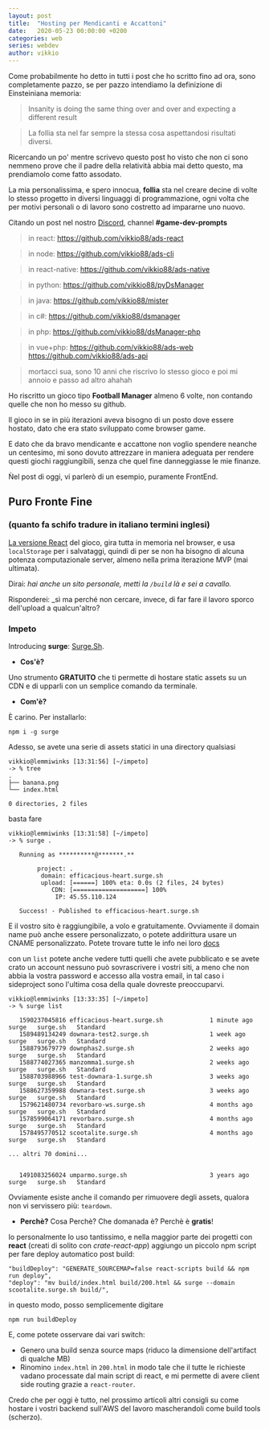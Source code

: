 ```yaml
---
layout: post
title:  "Hosting per Mendicanti e Accattoni"
date:   2020-05-23 00:00:00 +0200
categories: web
series: webdev
author: vikkio
---
```


Come probabilmente ho detto in tutti i post che ho scritto fino ad ora, sono completamente pazzo, se per pazzo intendiamo la definizione di Einsteiniana memoria:

> Insanity is doing the same thing over and over and expecting a different result

> La follia sta nel far sempre la stessa cosa aspettandosi risultati diversi.

Ricercando un po' mentre scrivevo questo post ho visto che non ci sono nemmeno prove che il padre della relatività abbia mai detto questo, ma prendiamolo come fatto assodato.

La mia personalissima, e spero innocua, **follia** sta nel creare decine di volte lo stesso progetto in diversi linguaggi di programmazione, ogni volta che per motivi personali o di lavoro sono costretto ad impararne uno nuovo.

Citando un post nel nostro [Discord](https://discord.gg/8SywyRv), channel **#game-dev-prompts**

> in react: https://github.com/vikkio88/ads-react

> in node: https://github.com/vikkio88/ads-cli

> in react-native: https://github.com/vikkio88/ads-native

> in python: https://github.com/vikkio88/pyDsManager

> in java: https://github.com/vikkio88/mister

> in c#: https://github.com/vikkio88/dsmanager

> in php: https://github.com/vikkio88/dsManager-php 

> in vue+php: https://github.com/vikkio88/ads-web https://github.com/vikkio88/ads-api

> mortacci sua, sono 10 anni che riscrivo lo stesso gioco e poi mi annoio e passo ad altro ahahah


Ho riscritto un gioco tipo **Football Manager** almeno 6 volte, non contando quelle che non ho messo su github.

Il gioco in se in più iterazioni aveva bisogno di un posto dove essere hostato, dato che era stato sviluppato come browser game.

E dato che da bravo mendicante e accattone non voglio spendere neanche un centesimo, mi sono dovuto attrezzare in maniera adeguata per rendere questi giochi raggiungibili, senza che quel fine danneggiasse le mie finanze.

Ǹel post di oggi, vi parlerò di un esempio, puramente FrontEnd.


## Puro Fronte Fine
### (quanto fa schifo tradure in italiano termini inglesi)
[La versione React](https://github.com/vikkio88/ads-react) del gioco, gira tutta in memoria nel browser, e usa `localStorage` per i salvataggi, quindi di per se non ha bisogno di alcuna potenza computazionale server, almeno nella prima iterazione MVP (mai ultimata).

Dirai: _hai anche un sito personale, metti la `/build` là e sei a cavallo._

Risponderei: _sì ma perché non cercare, invece, di far fare il lavoro sporco dell'upload a qualcun'altro?

### Impeto
Introducing **surge**: [Surge.Sh](https://surge.sh).

- **Cos'è?**

Uno strumento **GRATUITO** che ti permette di hostare static assets su un CDN e di upparli con un semplice comando da terminale.

- **Com'è?**

È carino. Per installarlo:
```
npm i -g surge
```

Adesso, se avete una serie di assets statici in una directory qualsiasi
```
vikkio@lemmiwinks [13:31:56] [~/impeto] 
-> % tree
.
├── banana.png
└── index.html

0 directories, 2 files

```

basta fare
```
vikkio@lemmiwinks [13:31:58] [~/impeto] 
-> % surge .

   Running as **********@*******.**

        project: .
         domain: efficacious-heart.surge.sh
         upload: [======] 100% eta: 0.0s (2 files, 24 bytes)
            CDN: [====================] 100%
             IP: 45.55.110.124

   Success! - Published to efficacious-heart.surge.sh

```
E il vostro sito è raggiungibile, a volo e gratuitamente. Ovviamente il domain name può anche essere personalizzato, o potete addirittura usare un CNAME personalizzato. Potete trovare tutte le info nei loro [docs](https://surge.sh/help/)

con un `list` potete anche vedere tutti quelli che avete pubblicato e se avete crato un account nessuno può sovrascrivere i vostri siti, a meno che non abbia la vostra password e accesso alla vostra email, in tal caso i sideproject sono l'ultima cosa della quale dovreste preoccuparvi.

```
vikkio@lemmiwinks [13:33:35] [~/impeto] 
-> % surge list  

   1590237045816 efficacious-heart.surge.sh             1 minute ago    surge   surge.sh   Standard 
   1589489134249 downara-test2.surge.sh                 1 week ago      surge   surge.sh   Standard 
   1588793679779 downphas2.surge.sh                     2 weeks ago     surge   surge.sh   Standard 
   1588774027365 manzomma1.surge.sh                     2 weeks ago     surge   surge.sh   Standard 
   1588703988966 test-downara-1.surge.sh                3 weeks ago     surge   surge.sh   Standard 
   1588627359988 downara-test.surge.sh                  3 weeks ago     surge   surge.sh   Standard 
   1579621480734 revorbaro-ws.surge.sh                  4 months ago    surge   surge.sh   Standard 
   1578599064171 revorbaro.surge.sh                     4 months ago    surge   surge.sh   Standard 
   1578495770512 scootalite.surge.sh                    4 months ago    surge   surge.sh   Standard 

... altri 70 domini...


   1491083256024 umparmo.surge.sh                       3 years ago     surge   surge.sh   Standard 

```

Ovviamente esiste anche il comando per rimuovere degli assets, qualora non vi servissero più: `teardown`.

- **Perchè?**
Cosa Perchè? Che domanada è? Perchè è **gratis**!

Io personalmente lo uso tantissimo, e nella maggior parte dei progetti con **react** (creati di solito con *crate-react-app*) aggiungo un piccolo npm script per fare deploy automatico post build:

```
"buildDeploy": "GENERATE_SOURCEMAP=false react-scripts build && npm run deploy",
"deploy": "mv build/index.html build/200.html && surge --domain scootalite.surge.sh build/",
```

in questo modo, posso semplicemente digitare
```
npm run buildDeploy
```
E, come potete osservare dai vari switch:
- Genero una build senza source maps (riduco la dimensione dell'artifact di qualche MB)
- Rinomino `index.html` in `200.html` in modo tale che il tutte le richieste vadano processate dal main script di react, e mi permette di avere client side routing grazie a `react-router`.


Credo che per oggi è tutto, nel prossimo articoli altri consigli su come hostare i vostri backend sull'AWS del lavoro mascherandoli come build tools (scherzo).
